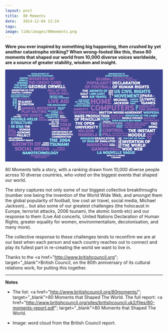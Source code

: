 ```yaml
---
layout: post
title:  80 Moments
date:   2014-12-04 12:24
tags: 
image: libb/images/80moments.png
---
```


**Were you ever inspired by something big happening, then crushed by yet another catastrophe striking? When wrong-footed like this, these 80 moments that shaped our world from 10,000 diverse voices worldwide, are a source of greater stability, wisdom and insight.**

![](/libb/images/80moments.png)

80 Moments tells a story, with a ranking drawn from 10,000 diverse people across 10 diverse countries, who voted on the biggest events that shaped our world. 

The story captures not only some of our biggest collective breakthroughs (number one being the invention of the World Wide Web, and amongst them the global popularity of football, low cost air travel, social media, Michael Jackson)... but also some of our greatest challenges (the holocaust in Europe, terrorist attacks, 2006 tsunami, the atomic bomb etc) and our response to them (Live Aid concerts, United Nations Declaration of Human Rights, greater equality for women, environmentalism, decolonisation, and many more).

The collective response to these challenges tends to reconfirm we are at our best when each person and each country reaches out to connect and play its fullest part in re-creating the world we want to live in.

Thanks to the <a href="http://www.britishcouncil.org"; target="_blank">British Council</a>, on the 80th anniversary of its cultural relations work, for putting this together.

__________________
<b>Notes</b>

* The list: <a href="http://www.britishcouncil.org/80moments/"; target="_blank">80 Moments that Shaped The World</a>. The full report: <a href="http://www.britishcouncil.org/sites/britishcouncil.uk2/files/80-moments-report.pdf"; target="_blank">80 Moments that Shaped The World</a>. 

* Image: word cloud from the British Council report.
